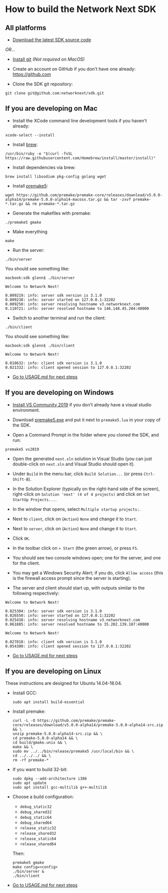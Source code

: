 # How to build the Network Next SDK

## All platforms

* [Download the latest SDK source code](https://github.com/networknext/sdk/archive/master.zip)

_OR..._

* [Install git](https://git-scm.com/) _(Not required on MacOS)_

* Create an account on GitHub if you don't have one already: https://github.com

* Clone the SDK git repository: 
```
git clone git@github.com:networknext/sdk.git
```

## If you are developing on Mac

* Install the XCode command line development tools if you haven't already:
```
xcode-select --install
```

* Install [brew](https://brew.sh):
```
/usr/bin/ruby -e "$(curl -fsSL https://raw.githubusercontent.com/Homebrew/install/master/install)"
```

* Install dependencies via brew:
```
brew install libsodium pkg-config golang wget
```

* Install [premake5](https://premake.github.io/download.html):
```
wget https://github.com/premake/premake-core/releases/download/v5.0.0-alpha14/premake-5.0.0-alpha14-macosx.tar.gz && tar -zxvf premake-*.tar.gz && rm premake-*.tar.gz
```

* Generate the makefiles with premake:
```
./premake5 gmake
```

* Make everything
```
make
```

* Run the server:
```
./bin/server
```
You should see something like:
```
macbook:sdk glenn$ ./bin/server

Welcome to Network Next!

0.009219: info: server sdk version is 3.1.0
0.009238: info: server started on 127.0.0.1:32202
0.009250: info: server resolving hostname v3.networknext.com
0.110721: info: server resolved hostname to 146.148.45.204:40000
```

* Switch to another terminal and run the client:
```
./bin/client
```
You should see something like:
```
macbook:sdk glenn$ ./bin/client

Welcome to Network Next!

0.010632: info: client sdk version is 3.1.0
0.021332: info: client opened session to 127.0.0.1:32202
```

* [Go to USAGE.md for next steps](https://github.com/networknext/sdk/blob/master/USAGE.md)

## If you are developing on Windows

* [Install VS Community 2019](https://visualstudio.microsoft.com/vs/community/) if you don't already have a visual studio environment.

* Download [premake5.exe](https://github.com/premake/premake-core/releases/download/v5.0.0-alpha14/premake-5.0.0-alpha14-windows.zip) and put it next to `premake5.lua` in your copy of the SDK.

* Open a Command Prompt in the folder where you cloned the SDK, and run:

```
premake5 vs2019
```

* Open the generated `next.sln` solution in Visual Studio (you can just double-click on `next.sln` and Visual Studio should open it).

* Under `Build` in the menu bar, click `Build Solution...` (or press `Ctrl-Shift-B`).

* In the Solution Explorer (typically on the right-hand side of the screen), right-click on `Solution 'next' (4 of 4 projects)` and click on `Set StartUp Projects...`.

* In the window that opens, select `Multiple startup projects:`.

* Next to `client`, click on (`Action`) `None` and change it to `Start`.

* Next to `server`, click on (`Action`) `None` and change it to `Start`.

* Click `OK`.

* In the toolbar click on `> Start` (the green arrow), or press `F5`.

* You should see two console windows open; one for the server, and one for the client.

* You may get a Windows Security Alert; if you do, click `Allow access` (this is the firewall access prompt since the server is starting).

* The server and client should start up, with outputs similar to the following respectively:

```
Welcome to Network Next!

0.025304: info: server sdk version is 3.1.0
0.026550: info: server started on 127.0.0.1:32202
0.025438: info: server resolving hostname v3.networknext.com
0.061885: info: server resolved hostname to 35.202.139.187:40000
```

```
Welcome to Network Next!

0.027818: info: client sdk version is 3.1.0
0.054300: info: client opened session to 127.0.0.1:32202
```

* [Go to USAGE.md for next steps](https://github.com/networknext/sdk/blob/master/USAGE.md)

## If you are developing on Linux

These instructions are designed for Ubuntu 14.04-18.04.

* Install GCC:

   ```shell
   sudo apt install build-essential
   ```

* Install premake:

   ```shell
   curl -L -O https://github.com/premake/premake-core/releases/download/v5.0.0-alpha14/premake-5.0.0-alpha14-src.zip && \
   unzip premake-5.0.0-alpha14-src.zip && \
   cd premake-5.0.0-alpha14 && \
   cd build/gmake.unix && \
   make && \
   sudo mv ../../bin/release/premake5 /usr/local/bin && \
   cd ../../../ && \
   rm -rf premake-*
   ```

* If you want to build 32-bit:
   ```shell
   sudo dpkg --add-architecture i386
   sudo apt update
   sudo apt install gcc-multilib g++-multilib
   ```

* Choose a build configuration:
   - `debug_static32`
   - `debug_shared32`
   - `debug_static64`
   - `debug_shared64`
   - `release_static32`
   - `release_shared32`
   - `release_static64`
   - `release_shared64`

   Then:

    ```shell
    premake5 gmake
    make config=<config>
    ./bin/server &
    ./bin/client
    ```

* [Go to USAGE.md for next steps](https://github.com/networknext/sdk/blob/master/USAGE.md)
